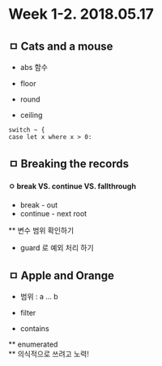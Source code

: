 # Week 1-2. 2018.05.17

## ㅁ Cats and a mouse

- abs 함수

- floor
- round
- ceiling

```
switch ~ {
case let x where x > 0:
```

## ㅁ Breaking the records

#### ㅇ break VS. continue VS. fallthrough
- break - out
- continue  - next root

** 변수 범위 확인하기  
- guard 로 예외 처리 하기



## ㅁ Apple and Orange
- 범위 : a … b

- filter
- contains

** enumerated   
** 의식적으로 쓰려고 노력!   